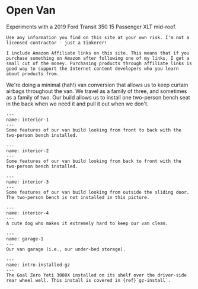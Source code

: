 Open Van
========

Experiments with a 2019 Ford Transit 350 15 Passenger XLT mid-roof.  

```{warning}
Use any information you find on this site at your own risk. I'm not a licensed contractor - just a tinkerer!
```

```{note}
I include Amazon Affiliate links on this site. This means that if you purchase something on Amazon after following one of my links, I get a small cut of the money. Purchasing products through affiliate links is good way to support the Internet content developers who you learn about products from.
```

We're doing a minimal (hah!) van conversion that allows us to keep curtain airbags throughout the van. We travel as a family of three, and sometimes as a family of two. Our build allows us to install one two-person bench seat in the back when we need it and pull it out when we don't. 

```{figure} images/interior-1.jpeg
---
name: interior-1
---
Some features of our van build looking from front to back with the two-person bench installed.
```

```{figure} images/interior-2.jpeg
---
name: interior-2
---
Some features of our van build looking from back to front with the two-person bench installed.
```

```{figure} images/interior-3.jpeg
---
name: interior-3
---
Some features of our van build looking from outside the sliding door. The two-person bench is not installed in this picture.
```

```{figure} images/interior-4.jpeg
---
name: interior-4
---
A cute dog who makes it extremely hard to keep our van clean.
```

```{figure} images/garage-1.jpeg
---
name: garage-1
---
Our van garage (i.e., our under-bed storage).
```

```{figure} images/gz/installed-gz-1.jpeg
---
name: intro-installed-gz
---
The Goal Zero Yeti 3000X installed on its shelf over the driver-side rear wheel well. This install is covered in {ref}`gz-install`.
```
